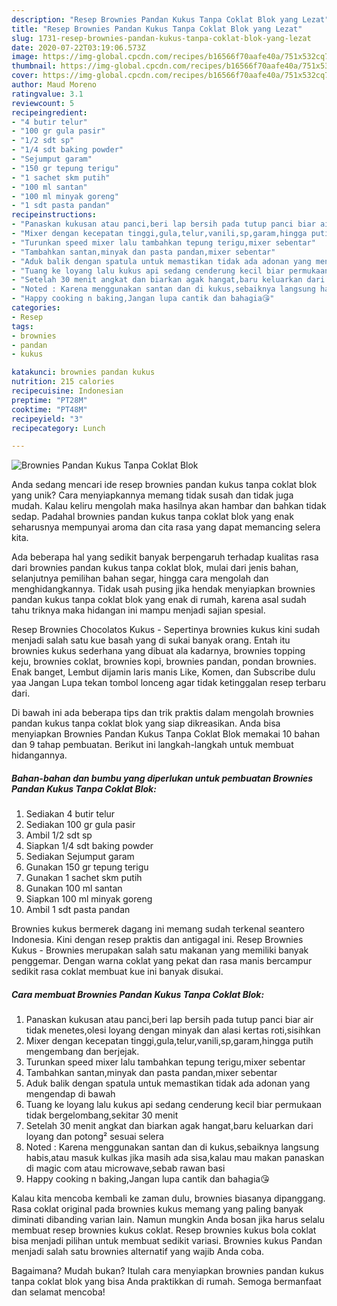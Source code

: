 ```yaml
---
description: "Resep Brownies Pandan Kukus Tanpa Coklat Blok yang Lezat"
title: "Resep Brownies Pandan Kukus Tanpa Coklat Blok yang Lezat"
slug: 1731-resep-brownies-pandan-kukus-tanpa-coklat-blok-yang-lezat
date: 2020-07-22T03:19:06.573Z
image: https://img-global.cpcdn.com/recipes/b16566f70aafe40a/751x532cq70/brownies-pandan-kukus-tanpa-coklat-blok-foto-resep-utama.jpg
thumbnail: https://img-global.cpcdn.com/recipes/b16566f70aafe40a/751x532cq70/brownies-pandan-kukus-tanpa-coklat-blok-foto-resep-utama.jpg
cover: https://img-global.cpcdn.com/recipes/b16566f70aafe40a/751x532cq70/brownies-pandan-kukus-tanpa-coklat-blok-foto-resep-utama.jpg
author: Maud Moreno
ratingvalue: 3.1
reviewcount: 5
recipeingredient:
- "4 butir telur"
- "100 gr gula pasir"
- "1/2 sdt sp"
- "1/4 sdt baking powder"
- "Sejumput garam"
- "150 gr tepung terigu"
- "1 sachet skm putih"
- "100 ml santan"
- "100 ml minyak goreng"
- "1 sdt pasta pandan"
recipeinstructions:
- "Panaskan kukusan atau panci,beri lap bersih pada tutup panci biar air tidak menetes,olesi loyang dengan minyak dan alasi kertas roti,sisihkan"
- "Mixer dengan kecepatan tinggi,gula,telur,vanili,sp,garam,hingga putih mengembang dan berjejak."
- "Turunkan speed mixer lalu tambahkan tepung terigu,mixer sebentar"
- "Tambahkan santan,minyak dan pasta pandan,mixer sebentar"
- "Aduk balik dengan spatula untuk memastikan tidak ada adonan yang mengendap di bawah"
- "Tuang ke loyang lalu kukus api sedang cenderung kecil biar permukaan tidak bergelombang,sekitar 30 menit"
- "Setelah 30 menit angkat dan biarkan agak hangat,baru keluarkan dari loyang dan potong² sesuai selera"
- "Noted : Karena menggunakan santan dan di kukus,sebaiknya langsung habis,atau masuk kulkas jika masih ada sisa,kalau mau makan panaskan di magic com atau microwave,sebab rawan basi"
- "Happy cooking n baking,Jangan lupa cantik dan bahagia😘"
categories:
- Resep
tags:
- brownies
- pandan
- kukus

katakunci: brownies pandan kukus 
nutrition: 215 calories
recipecuisine: Indonesian
preptime: "PT28M"
cooktime: "PT48M"
recipeyield: "3"
recipecategory: Lunch

---
```



![Brownies Pandan Kukus Tanpa Coklat Blok](https://img-global.cpcdn.com/recipes/b16566f70aafe40a/751x532cq70/brownies-pandan-kukus-tanpa-coklat-blok-foto-resep-utama.jpg)

Anda sedang mencari ide resep brownies pandan kukus tanpa coklat blok yang unik? Cara menyiapkannya memang tidak susah dan tidak juga mudah. Kalau keliru mengolah maka hasilnya akan hambar dan bahkan tidak sedap. Padahal brownies pandan kukus tanpa coklat blok yang enak seharusnya mempunyai aroma dan cita rasa yang dapat memancing selera kita.

Ada beberapa hal yang sedikit banyak berpengaruh terhadap kualitas rasa dari brownies pandan kukus tanpa coklat blok, mulai dari jenis bahan, selanjutnya pemilihan bahan segar, hingga cara mengolah dan menghidangkannya. Tidak usah pusing jika hendak menyiapkan brownies pandan kukus tanpa coklat blok yang enak di rumah, karena asal sudah tahu triknya maka hidangan ini mampu menjadi sajian spesial.

Resep Brownies Chocolatos Kukus - Sepertinya brownies kukus kini sudah menjadi salah satu kue basah yang di sukai banyak orang. Entah itu brownies kukus sederhana yang dibuat ala kadarnya, brownies topping keju, brownies coklat, brownies kopi, brownies pandan, pondan brownies. Enak banget, Lembut dijamin laris manis Like, Komen, dan Subscribe dulu yaa Jangan Lupa tekan tombol lonceng agar tidak ketinggalan resep terbaru dari.


Di bawah ini ada beberapa tips dan trik praktis dalam mengolah brownies pandan kukus tanpa coklat blok yang siap dikreasikan. Anda bisa menyiapkan Brownies Pandan Kukus Tanpa Coklat Blok memakai 10 bahan dan 9 tahap pembuatan. Berikut ini langkah-langkah untuk membuat hidangannya.

<!--inarticleads1-->

##### Bahan-bahan dan bumbu yang diperlukan untuk pembuatan Brownies Pandan Kukus Tanpa Coklat Blok:

1. Sediakan 4 butir telur
1. Sediakan 100 gr gula pasir
1. Ambil 1/2 sdt sp
1. Siapkan 1/4 sdt baking powder
1. Sediakan Sejumput garam
1. Gunakan 150 gr tepung terigu
1. Gunakan 1 sachet skm putih
1. Gunakan 100 ml santan
1. Siapkan 100 ml minyak goreng
1. Ambil 1 sdt pasta pandan


Brownies kukus bermerek dagang ini memang sudah terkenal seantero Indonesia. Kini dengan resep praktis dan antigagal ini. Resep Brownies Kukus - Brownies merupakan salah satu makanan yang memiliki banyak penggemar. Dengan warna coklat yang pekat dan rasa manis bercampur sedikit rasa coklat membuat kue ini banyak disukai. 

<!--inarticleads2-->

##### Cara membuat Brownies Pandan Kukus Tanpa Coklat Blok:

1. Panaskan kukusan atau panci,beri lap bersih pada tutup panci biar air tidak menetes,olesi loyang dengan minyak dan alasi kertas roti,sisihkan
1. Mixer dengan kecepatan tinggi,gula,telur,vanili,sp,garam,hingga putih mengembang dan berjejak.
1. Turunkan speed mixer lalu tambahkan tepung terigu,mixer sebentar
1. Tambahkan santan,minyak dan pasta pandan,mixer sebentar
1. Aduk balik dengan spatula untuk memastikan tidak ada adonan yang mengendap di bawah
1. Tuang ke loyang lalu kukus api sedang cenderung kecil biar permukaan tidak bergelombang,sekitar 30 menit
1. Setelah 30 menit angkat dan biarkan agak hangat,baru keluarkan dari loyang dan potong² sesuai selera
1. Noted : Karena menggunakan santan dan di kukus,sebaiknya langsung habis,atau masuk kulkas jika masih ada sisa,kalau mau makan panaskan di magic com atau microwave,sebab rawan basi
1. Happy cooking n baking,Jangan lupa cantik dan bahagia😘


Kalau kita mencoba kembali ke zaman dulu, brownies biasanya dipanggang. Rasa coklat original pada brownies kukus memang yang paling banyak diminati dibanding varian lain. Namun mungkin Anda bosan jika harus selalu membuat resep brownies kukus coklat. Resep brownies kukus bola coklat bisa menjadi pilihan untuk membuat sedikit variasi. Brownies kukus Pandan menjadi salah satu brownies alternatif yang wajib Anda coba. 

Bagaimana? Mudah bukan? Itulah cara menyiapkan brownies pandan kukus tanpa coklat blok yang bisa Anda praktikkan di rumah. Semoga bermanfaat dan selamat mencoba!
